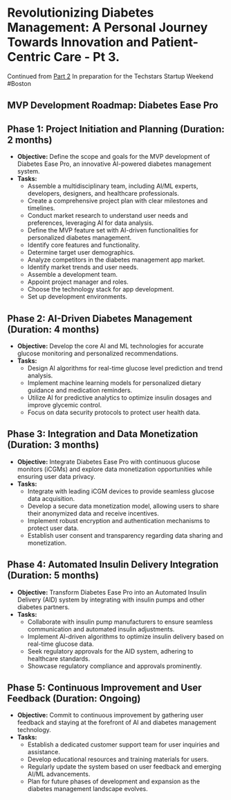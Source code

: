 # Revolutionizing Diabetes Management: A Personal Journey Towards Innovation and Patient-Centric Care - Pt 3.

Continued from [Part 2](2023-09-20-diabetes-management-and-CGM-technology.md) In preparation for the Techstars Startup Weekend #Boston

## MVP Development Roadmap: Diabetes Ease Pro

## Phase 1: Project Initiation and Planning (Duration: 2 months)

- **Objective:** Define the scope and goals for the MVP development of Diabetes Ease Pro, an innovative AI-powered diabetes management system.
- **Tasks:**
  - Assemble a multidisciplinary team, including AI/ML experts, developers, designers, and healthcare professionals.
  - Create a comprehensive project plan with clear milestones and timelines.
  - Conduct market research to understand user needs and preferences, leveraging AI for data analysis.
  - Define the MVP feature set with AI-driven functionalities for personalized diabetes management.
  - Identify core features and functionality.
  - Determine target user demographics.
  - Analyze competitors in the diabetes management app market.
  - Identify market trends and user needs.
  - Assemble a development team.
  - Appoint project manager and roles.
  - Choose the technology stack for app development.
  - Set up development environments.

## Phase 2: AI-Driven Diabetes Management (Duration: 4 months)

- **Objective:** Develop the core AI and ML technologies for accurate glucose monitoring and personalized recommendations.
- **Tasks:**
  - Design AI algorithms for real-time glucose level prediction and trend analysis.
  - Implement machine learning models for personalized dietary guidance and medication reminders.
  - Utilize AI for predictive analytics to optimize insulin dosages and improve glycemic control.
  - Focus on data security protocols to protect user health data.

## Phase 3: Integration and Data Monetization (Duration: 3 months)

- **Objective:** Integrate Diabetes Ease Pro with continuous glucose monitors (iCGMs) and explore data monetization opportunities while ensuring user data privacy.
- **Tasks:**
  - Integrate with leading iCGM devices to provide seamless glucose data acquisition.
  - Develop a secure data monetization model, allowing users to share their anonymized data and receive incentives.
  - Implement robust encryption and authentication mechanisms to protect user data.
  - Establish user consent and transparency regarding data sharing and monetization.

## Phase 4: Automated Insulin Delivery Integration (Duration: 5 months)

- **Objective:** Transform Diabetes Ease Pro into an Automated Insulin Delivery (AID) system by integrating with insulin pumps and other diabetes partners.
- **Tasks:**
  - Collaborate with insulin pump manufacturers to ensure seamless communication and automated insulin adjustments.
  - Implement AI-driven algorithms to optimize insulin delivery based on real-time glucose data.
  - Seek regulatory approvals for the AID system, adhering to healthcare standards.
  - Showcase regulatory compliance and approvals prominently.

## Phase 5: Continuous Improvement and User Feedback (Duration: Ongoing)

- **Objective:** Commit to continuous improvement by gathering user feedback and staying at the forefront of AI and diabetes management technology.
- **Tasks:**
  - Establish a dedicated customer support team for user inquiries and assistance.
  - Develop educational resources and training materials for users.
  - Regularly update the system based on user feedback and emerging AI/ML advancements.
  - Plan for future phases of development and expansion as the diabetes management landscape evolves.
